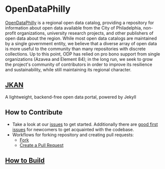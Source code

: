 # OpenDataPhilly

[OpenDataPhilly](https://opendataphilly.org/) is a regional open data catalog, providing a repository for information about open data available from the City of Philadelphia, non-profit organizations, university research projects, and other publishers of open data about the region.
While most open data catalogs are maintained by a single government entity, we believe that a diverse array of open data is more useful to the community than many repositories with discrete collections. Up to this point, ODP has relied on pro bono support from single organizations (Azavea and Element 84); in the long run, we seek to grow the project's community of contributors in order to improve its resilience and sustainability, while still maintaining its regional character.


## [JKAN](https://github.com/timwis/jkan)
A lightweight, backend-free open data portal, powered by Jekyll

## How to Contribute
- Take a look at our [issues](https://github.com/azavea/opendataphilly-jkan/issues) to get started. Additionally there are [good first issues](https://github.com/azavea/opendataphilly-jkan/issues?q=is%3Aissue+is%3Aopen+label%3A%22good+first+issue%22) for newcomers to get acquainted with the codebase.
- Workflows for forking repository and creating pull requests:
    - [Fork](https://docs.github.com/en/get-started/quickstart/fork-a-repo#forking-a-repository)
    - [Create a Pull Request](https://docs.github.com/en/pull-requests/collaborating-with-pull-requests/proposing-changes-to-your-work-with-pull-requests/creating-a-pull-request-from-a-fork)

## [How to Build](docs/running-locally.md)


